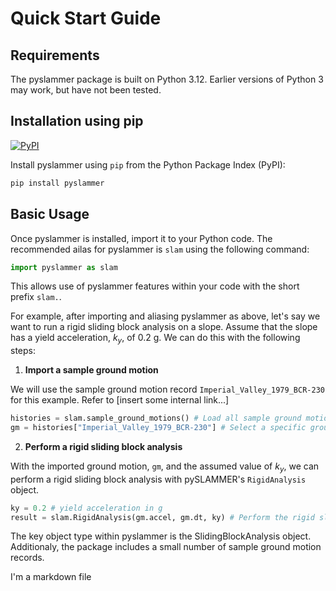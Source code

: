 # Quick Start Guide

## Requirements

The pyslammer package is built on Python 3.12. Earlier versions of Python 3 may work, but have not been tested.

## Installation using pip
[![PyPI][pypi-badge]][pypi-link]

Install pyslammer using `pip` from the Python Package Index (PyPI):
```python
pip install pyslammer
```
[pypi-badge]: https://img.shields.io/pypi/v/pyslammer.svg
[pypi-link]: https://pypi.org/project/pyslammer
## Basic Usage
Once pyslammer is installed, import it to your Python code.
The recommended ailas for pyslammer is `slam` using the following command:
```python
import pyslammer as slam
```

This allows use of pyslammer features within your code with the short prefix `slam.`.

For example, after importing and aliasing pyslammer as above, let's say we want to run a rigid sliding block analysis on a slope.
Assume that the slope has a yield acceleration, $k_y$, of $0.2$ g.
We can do this with the following steps: 

1. **Import a sample ground motion**

We will use the sample ground motion record `Imperial_Valley_1979_BCR-230` for this example. Refer to [insert some internal link...]
```python
histories = slam.sample_ground_motions() # Load all sample ground motions
gm = histories["Imperial_Valley_1979_BCR-230"] # Select a specific ground motion
```

2. **Perform a rigid sliding block analysis**

With the imported ground motion, `gm`, and the assumed value of $k_y$, we can perform a rigid sliding block analysis with pySLAMMER's `RigidAnalysis` object.

```python
ky = 0.2 # yield acceleration in g
result = slam.RigidAnalysis(gm.accel, gm.dt, ky) # Perform the rigid sliding block analysis and save the result
```

The key object type within pyslammer is the SlidingBlockAnalysis object.
Additionaly, the package includes a small number of sample ground motion records.

I'm a markdown file